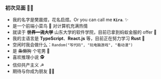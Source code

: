 ### 初次见面 👋🏻

* 我的名字是樊晨煜，花名启煜。Or you can call me **`Kira`**. ✨
* 是一个前端小菜鸟 🐣 对计算机充满热情
* 就读于 ~~**世界一流大学**~~ 山东大学的软件学院，目前已拿到蚂蚁金服的 offer 🐜
* 我的主语言是 **TypeScript**、**React.js** 等，目前正在努力学习 **Rust** 💯
* 空闲时我会做什么：`Random("写代码", "玩电脑游戏", "看动漫")`
* 是 ~~条懒狗~~  个宅男 💨
* 喜欢推理小说 🕵
* 信仰共产主义 ☭ 
* 期待与你成为朋友 🤟🏻

